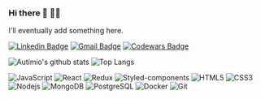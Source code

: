 ### Hi there 👋 :man_technologist:
I'll eventually add something here.

[![Linkedin Badge](https://img.shields.io/badge/-LinkedIn-blue?style=flat-square&logo=Linkedin&logoColor=white&link=https://www.linkedin.com/in/autimio/)](https://www.linkedin.com/in/autimio/)
[![Gmail Badge](https://img.shields.io/badge/-Gmail-c14438?style=flat-square&logo=Gmail&logoColor=white&link=mailto:autimio.dev@gmail.com)](mailto:autimio.dev@gmail.com)
[![Codewars Badge](https://www.codewars.com/users/autimio/badges/micro)](https://www.codewars.com/users/autimio)

![Autímio's github stats](https://github-readme-stats.vercel.app/api?username=autimio&show_icons=true&theme=tokyonight)
![Top Langs](https://github-readme-stats.vercel.app/api/top-langs/?username=autimio&layout=compact&theme=tokyonight)

![JavaScript](https://img.shields.io/badge/-javascript-black?style=flat-square&logo=javascript)
![React](https://img.shields.io/badge/-React-black?style=flat-square&logo=react)
![Redux](https://img.shields.io/badge/-Redux-black?style=flat-square&logo=redux)
![Styled-components](https://img.shields.io/badge/-Styled%20Components-black?style=flat-square&logo=styled-components)
![HTML5](https://img.shields.io/badge/-HTML5-black?style=flat-square&logo=html5&logoColor=white)
![CSS3](https://img.shields.io/badge/-CSS3-black?style=flat-square&logo=css3)
![Nodejs](https://img.shields.io/badge/-Nodejs-black?style=flat-square&logo=Node.js)
![MongoDB](https://img.shields.io/badge/-MongoDB-black?style=flat-square&logo=mongodb)
![PostgreSQL](https://img.shields.io/badge/-Postgres-black?style=flat-square&logo=postgresql)
![Docker](https://img.shields.io/badge/-Docker-black?style=flat-square&logo=docker)
![Git](https://img.shields.io/badge/-Git-black?style=flat-square&logo=git)

